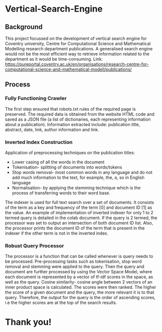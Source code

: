 # Vertical-Search-Engine

## Background
This project focussed on the development of vertical search engine for Coventry university, Centre for Computational Science and Mathematical Modelling research department publications. A generalised search engine would not be the most efficient way to retrieve information related to the department as it would be time-consuming.
Link: https://pureportal.coventry.ac.uk/en/organisations/research-centre-for-computational-science-and-mathematical-modell/publications/

## Process
### Fully Functioning Crawler
The first step ensured that robots.txt rules of the required page is preserved. The required data is obtained from the website HTML code and saved as a JSON file (a list of dictionaries, each representing information about a publication). Information extracted include: publication title, abstract, date, link, author information and link.

### Inverted Index Construction
Application of preprocessing techniques on the publication titles: 
- Lower casing of all the words in the document
- Tokenisation- splitting of documents into words/tokens
- Stop words removal- most common words in any language and do not add much information to the text, for example, the, a, so in English language
- Normalisation- by applying the stemming technique which is the process of transferring words to their word base.

The indexer is used for full text search over a set of documents. It consists of the term as a key and frequency of the term [0] and document ID [1] as the value. An example of implementation of inverted indexer for only 1 to 2 termed query is detailed in the colab document. If the query is 2 termed, the processor was set to output an intersection of both document ID list. Also, the processor prints the document ID of the term that is present in the indexer if the other term is not in the inverted index. 

### Robust Query Processor
The processor is a function that can be called whenever is query needs to be processed. Pre-processing tasks such as tokenisation, stop word removal and stemming were applied to the query. Then the query and document are further processed by using the Vector Space Model, where each document is represented by a vector of tf-idf scores in the space, as well as the query. Cosine similarity- cosine angle between 2 vectors of an inner product space is calculated. The scores were then ranked. The higher the score of a given document and the query, the more relevant it is to that query. Therefore, the output for the query is the order of ascending scores, i.e the higher scores are at the top of the search results. 

# Thank you!
